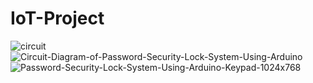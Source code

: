 # IoT-Project
![circuit](https://github.com/mhasibur/IoT-Project/assets/73151150/11d75b31-3aef-4d05-8c2f-d45c24ff0aa3)
![Circuit-Diagram-of-Password-Security-Lock-System-Using-Arduino](https://github.com/mhasibur/IoT-Project/assets/73151150/571385aa-1137-49eb-86b4-1c74607ddc44)
![Password-Security-Lock-System-Using-Arduino-Keypad-1024x768](https://github.com/mhasibur/IoT-Project/assets/73151150/547cf1de-33c3-44c7-8d4c-8c8e50266969)
